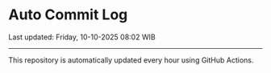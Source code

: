 # Auto Commit Log

Last updated: Friday, 10-10-2025 08:02 WIB

---

This repository is automatically updated every hour using GitHub Actions.
